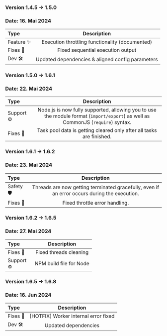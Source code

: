 ### Version 1.4.5 → 1.5.0

### Date: 16. Mai 2024

| Type          |                   Description                    | 
|:--------------|:------------------------------------------------:|
| Feature ✨     | Execution throttling functionality (documented)  |
| Fixes 🐞      |        Fixed sequential execution output         |
| Dev 🛠        | Updated dependencies & aligned config parameters |



### Version 1.5.0 → 1.6.1

### Date: 22. Mai 2024

| Type                                      |                                                           Description                                                           | 
|:------------------------------------------|:-------------------------------------------------------------------------------------------------------------------------------:|
| <div style="width: 71px">Support ⚙️</div> | Node.js is now fully supported, allowing you to use the module format (`import/export`) as well as CommonJS (`require`) syntax. |
| Fixes 🐞                                  |                              Task pool data is getting cleared only after all tasks are finished.                               |                                                


### Version 1.6.1 → 1.6.2

### Date: 23. Mai 2024

| Type                                      |                                         Description                                          | 
|:------------------------------------------|:--------------------------------------------------------------------------------------------:|
| <div style="width: 62px">Safety 🛡️</div> | Threads are now getting terminated gracefully, even if an error occurs during the execution. | 
| Fixes 🐞                                  |                                Fixed throttle error handling.                                |                                        




### Version 1.6.2 → 1.6.5

### Date: 27. Mai 2024

| Type                                      |       Description        | 
|:------------------------------------------|:------------------------:|
| Fixes 🐞                                  |  Fixed threads cleaning  |  
| <div style="width: 71px">Support ⚙️</div> | NPM build file for Node  |




### Version 1.6.5 → 1.6.8

### Date: 16. Jun 2024

| Type     |             Description              |
|:---------|:------------------------------------:|
| Fixes 🐞 | [HOTFIX] Worker internal error fixed |
| Dev 🛠   |         Updated dependencies         |